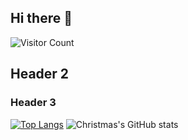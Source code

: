 ## Hi there 👋
![Visitor Count](https://profile-counter.glitch.me/TomseYang666/count.svg)
## Header 2
### Header 3
[![Top Langs](https://github-readme-stats.vercel.app/api/top-langs/?username=TomseYang666)](https://github.com/TomseYang666/github-readme-stats)
![Christmas's GitHub stats](https://github-readme-stats.vercel.app/api?username=TomseYang666&show_icons=true&theme=tokyonight)









<!--
**TomseYang666/TomseYang666** is a ✨ _special_ ✨ repository because its `README.md` (this file) appears on your GitHub profile.

Here are some ideas to get you started:

- 🔭 I’m currently working on ...
- 🌱 I’m currently learning ...
- 👯 I’m looking to collaborate on ...
- 🤔 I’m looking for help with ...
- 💬 Ask me about ...
- 📫 How to reach me: ...
- 😄 Pronouns: ...
- ⚡ Fun fact: ...
-->

